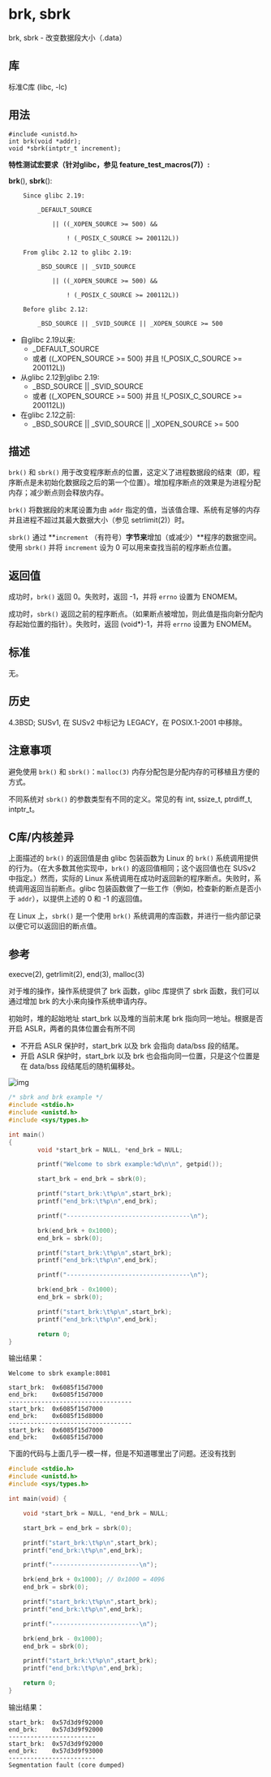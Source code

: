 # brk, sbrk

brk, sbrk - 改变数据段大小（.data）



## 库

标准C库 (libc, -lc)



## 用法

```
#include <unistd.h>
int brk(void *addr);
void *sbrk(intptr_t increment);
```



**特性测试宏要求（针对glibc，参见 feature_test_macros(7)）:**

**brk**(), **sbrk**():

```
    Since glibc 2.19:

        _DEFAULT_SOURCE

            || ((_XOPEN_SOURCE >= 500) &&

                ! (_POSIX_C_SOURCE >= 200112L))

    From glibc 2.12 to glibc 2.19:

        _BSD_SOURCE || _SVID_SOURCE

            || ((_XOPEN_SOURCE >= 500) &&

                ! (_POSIX_C_SOURCE >= 200112L))

    Before glibc 2.12:

        _BSD_SOURCE || _SVID_SOURCE || _XOPEN_SOURCE >= 500
```

- 自glibc 2.19以来:
    - _DEFAULT_SOURCE
    - 或者 ((_XOPEN_SOURCE >= 500) 并且 !(_POSIX_C_SOURCE >= 200112L))
- 从glibc 2.12到glibc 2.19:
    - _BSD_SOURCE || _SVID_SOURCE
    - 或者 ((_XOPEN_SOURCE >= 500) 并且 !(_POSIX_C_SOURCE >= 200112L))
- 在glibc 2.12之前:
    - _BSD_SOURCE || _SVID_SOURCE || _XOPEN_SOURCE >= 500



## 描述

`brk()` 和 `sbrk()` 用于改变程序断点的位置，这定义了进程数据段的结束（即，程序断点是未初始化数据段之后的第一个位置）。增加程序断点的效果是为进程分配内存；减少断点则会释放内存。

`brk()` 将数据段的末尾设置为由 `addr` 指定的值，当该值合理、系统有足够的内存并且进程不超过其最大数据大小（参见 setrlimit(2)）时。

`sbrk()` 通过 **`increment` （有符号）**字节来**增加（或减少）**程序的数据空间。使用 `sbrk()` 并将 `increment` 设为 0 可以用来查找当前的程序断点位置。



## 返回值

成功时，`brk()` 返回 0。失败时，返回 -1，并将 `errno` 设置为 ENOMEM。

成功时，`sbrk()` 返回之前的程序断点。（如果断点被增加，则此值是指向新分配内存起始位置的指针）。失败时，返回 (void*)-1，并将 `errno` 设置为 ENOMEM。



## 标准

无。



## 历史

4.3BSD; SUSv1, 在 SUSv2 中标记为 LEGACY，在 POSIX.1-2001 中移除。



## 注意事项

避免使用 `brk()` 和 `sbrk()`：`malloc(3)` 内存分配包是分配内存的可移植且方便的方式。

不同系统对 `sbrk()` 的参数类型有不同的定义。常见的有 int, ssize_t, ptrdiff_t, intptr_t。



## C库/内核差异

上面描述的 `brk()` 的返回值是由 glibc 包装函数为 Linux 的 `brk()` 系统调用提供的行为。（在大多数其他实现中，`brk()` 的返回值相同；这个返回值也在 SUSv2 中指定。）然而，实际的 Linux 系统调用在成功时返回新的程序断点。失败时，系统调用返回当前断点。glibc 包装函数做了一些工作（例如，检查新的断点是否小于 `addr`），以提供上述的 0 和 -1 的返回值。

在 Linux 上，`sbrk()` 是一个使用 `brk()` 系统调用的库函数，并进行一些内部记录以便它可以返回旧的断点值。



## 参考

execve(2), getrlimit(2), end(3), malloc(3)





对于堆的操作，操作系统提供了 brk 函数，glibc 库提供了 sbrk 函数，我们可以通过增加 brk 的大小来向操作系统申请内存。

初始时，堆的起始地址 start_brk 以及堆的当前末尾 brk 指向同一地址。根据是否开启 ASLR，两者的具体位置会有所不同

- 不开启 ASLR 保护时，start_brk 以及 brk 会指向 data/bss 段的结尾。
- 开启 ASLR 保护时，start_brk 以及 brk 也会指向同一位置，只是这个位置是在 data/bss 段结尾后的随机偏移处。

![img](./images/brk-sbrk.assets/program_virtual_address_memory_space.png)

```c
/* sbrk and brk example */
#include <stdio.h>
#include <unistd.h>
#include <sys/types.h>

int main()
{
        void *start_brk = NULL, *end_brk = NULL;

        printf("Welcome to sbrk example:%d\n\n", getpid());

        start_brk = end_brk = sbrk(0);

        printf("start_brk:\t%p\n",start_brk);
        printf("end_brk:\t%p\n",end_brk);

        printf("----------------------------------\n");

        brk(end_brk + 0x1000);
        end_brk = sbrk(0);

        printf("start_brk:\t%p\n",start_brk);
        printf("end_brk:\t%p\n",end_brk);

        printf("----------------------------------\n");

        brk(end_brk - 0x1000);
        end_brk = sbrk(0);

        printf("start_brk:\t%p\n",start_brk);
        printf("end_brk:\t%p\n",end_brk);

        return 0;
}
```

输出结果：

```
Welcome to sbrk example:8081

start_brk:	0x6085f15d7000
end_brk:	0x6085f15d7000
----------------------------------
start_brk:	0x6085f15d7000
end_brk:	0x6085f15d8000
----------------------------------
start_brk:	0x6085f15d7000
end_brk:	0x6085f15d7000
```



下面的代码与上面几乎一模一样，但是不知道哪里出了问题。还没有找到

```c
#include <stdio.h>
#include <unistd.h>
#include <sys/types.h>

int main(void) {

    void *start_brk = NULL, *end_brk = NULL;

    start_brk = end_brk = sbrk(0);

    printf("start_brk:\t%p\n",start_brk);
    printf("end_brk:\t%p\n",end_brk);

    printf("------------------------\n");

    brk(end_brk + 0x1000); // 0x1000 = 4096
    end_brk = sbrk(0);

    printf("start_brk:\t%p\n",start_brk);
    printf("end_brk:\t%p\n",end_brk);

    printf("------------------------\n");

    brk(end_brk - 0x1000);
    end_brk = sbrk(0);

    printf("start_brk:\t%p\n",start_brk);
    printf("end_brk:\t%p\n",end_brk);

    return 0;
}
```

输出结果：

```
start_brk:	0x57d3d9f92000
end_brk:	0x57d3d9f92000
------------------------
start_brk:	0x57d3d9f92000
end_brk:	0x57d3d9f93000
------------------------
Segmentation fault (core dumped)
```

